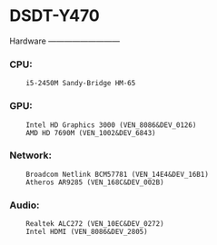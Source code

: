 DSDT-Y470
=========

Hardware
—————————

### CPU:
		i5-2450M Sandy-Bridge HM-65
### GPU:
		Intel HD Graphics 3000 (VEN_8086&DEV_0126)
		AMD HD 7690M (VEN_1002&DEV_6843)
### Network:
		Broadcom Netlink BCM57781 (VEN_14E4&DEV_16B1)
		Atheros AR9285 (VEN_168C&DEV_002B)
### Audio:
		Realtek ALC272 (VEN_10EC&DEV_0272)
		Intel HDMI (VEN_8086&DEV_2805)